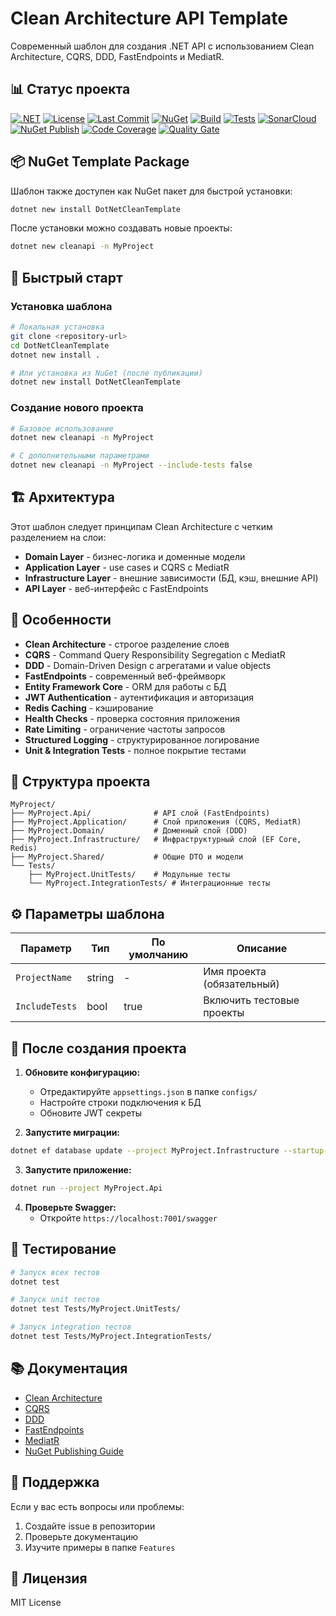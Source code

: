 # Clean Architecture API Template

Современный шаблон для создания .NET API с использованием Clean Architecture, CQRS, DDD, FastEndpoints и MediatR.

## 📊 Статус проекта

[![.NET](https://img.shields.io/badge/.NET-9.0-blue?style=flat-square&logo=.net&label=.NET%20Version)](https://dotnet.microsoft.com/download/dotnet/9.0)
[![License](https://img.shields.io/github/license/mrleo1nid/DotNetCleanTemplate?style=flat-square&label=License)](LICENSE.txt)
[![Last Commit](https://img.shields.io/github/last-commit/mrleo1nid/DotNetCleanTemplate?style=flat-square&logo=github&label=Last%20Commit)](https://github.com/mrleo1nid/DotNetCleanTemplate/commits/main)
[![NuGet](https://img.shields.io/nuget/v/DotNetCleanTemplate?style=flat-square&logo=nuget&label=NuGet%20Version)](https://www.nuget.org/packages/DotNetCleanTemplate/)
[![Build](https://img.shields.io/github/actions/workflow/status/mrleo1nid/DotNetCleanTemplate/build.yml?style=flat-square&logo=github-actions&label=Build%20Status)](https://github.com/mrleo1nid/DotNetCleanTemplate/actions/workflows/build.yml)
[![Tests](https://img.shields.io/github/actions/workflow/status/mrleo1nid/DotNetCleanTemplate/tests.yml?style=flat-square&logo=github-actions&label=Tests%20Status)](https://github.com/mrleo1nid/DotNetCleanTemplate/actions/workflows/tests.yml)
[![SonarCloud](https://img.shields.io/github/actions/workflow/status/mrleo1nid/DotNetCleanTemplate/sonarcloud.yml?style=flat-square&logo=sonarcloud&label=SonarCloud%20Analysis)](https://github.com/mrleo1nid/DotNetCleanTemplate/actions/workflows/sonarcloud.yml)
[![NuGet Publish](https://img.shields.io/github/actions/workflow/status/mrleo1nid/DotNetCleanTemplate/nuget-publish.yml?style=flat-square&logo=nuget&label=NuGet%20Publish)](https://github.com/mrleo1nid/DotNetCleanTemplate/actions/workflows/nuget-publish.yml)
[![Code Coverage](https://sonarcloud.io/api/project_badges/measure?project=mrleo1nid_DotNetCleanTemplate&metric=coverage&style=flat-square&label=Code%20Coverage)](https://sonarcloud.io/project/overview?id=mrleo1nid_DotNetCleanTemplate)
[![Quality Gate](https://sonarcloud.io/api/project_badges/quality_gate?project=mrleo1nid_DotNetCleanTemplate&style=flat-square&label=Quality%20Gate)](https://sonarcloud.io/project/overview?id=mrleo1nid_DotNetCleanTemplate)

## 📦 NuGet Template Package

Шаблон также доступен как NuGet пакет для быстрой установки:

```bash
dotnet new install DotNetCleanTemplate
```

После установки можно создавать новые проекты:

```bash
dotnet new cleanapi -n MyProject
```

## 🚀 Быстрый старт

### Установка шаблона

```bash
# Локальная установка
git clone <repository-url>
cd DotNetCleanTemplate
dotnet new install .

# Или установка из NuGet (после публикации)
dotnet new install DotNetCleanTemplate
```

### Создание нового проекта

```bash
# Базовое использование
dotnet new cleanapi -n MyProject

# С дополнительными параметрами
dotnet new cleanapi -n MyProject --include-tests false
```

## 🏗️ Архитектура

Этот шаблон следует принципам Clean Architecture с четким разделением на слои:

- **Domain Layer** - бизнес-логика и доменные модели
- **Application Layer** - use cases и CQRS с MediatR
- **Infrastructure Layer** - внешние зависимости (БД, кэш, внешние API)
- **API Layer** - веб-интерфейс с FastEndpoints

## 🎯 Особенности

- **Clean Architecture** - строгое разделение слоев
- **CQRS** - Command Query Responsibility Segregation с MediatR
- **DDD** - Domain-Driven Design с агрегатами и value objects
- **FastEndpoints** - современный веб-фреймворк
- **Entity Framework Core** - ORM для работы с БД
- **JWT Authentication** - аутентификация и авторизация
- **Redis Caching** - кэширование
- **Health Checks** - проверка состояния приложения
- **Rate Limiting** - ограничение частоты запросов
- **Structured Logging** - структурированное логирование
- **Unit & Integration Tests** - полное покрытие тестами

## 📁 Структура проекта

```
MyProject/
├── MyProject.Api/              # API слой (FastEndpoints)
├── MyProject.Application/      # Слой приложения (CQRS, MediatR)
├── MyProject.Domain/           # Доменный слой (DDD)
├── MyProject.Infrastructure/   # Инфраструктурный слой (EF Core, Redis)
├── MyProject.Shared/           # Общие DTO и модели
└── Tests/
    ├── MyProject.UnitTests/    # Модульные тесты
    └── MyProject.IntegrationTests/ # Интеграционные тесты
```

## ⚙️ Параметры шаблона

| Параметр | Тип | По умолчанию | Описание |
|----------|-----|--------------|----------|
| `ProjectName` | string | - | Имя проекта (обязательный) |
| `IncludeTests` | bool | true | Включить тестовые проекты |

## 🔧 После создания проекта

1. **Обновите конфигурацию:**
   - Отредактируйте `appsettings.json` в папке `configs/`
   - Настройте строки подключения к БД
   - Обновите JWT секреты

2. **Запустите миграции:**
```bash
dotnet ef database update --project MyProject.Infrastructure --startup-project MyProject.Api
```

3. **Запустите приложение:**
```bash
dotnet run --project MyProject.Api
```

4. **Проверьте Swagger:**
   - Откройте `https://localhost:7001/swagger`

## 🧪 Тестирование

```bash
# Запуск всех тестов
dotnet test

# Запуск unit тестов
dotnet test Tests/MyProject.UnitTests/

# Запуск integration тестов
dotnet test Tests/MyProject.IntegrationTests/
```

## 📚 Документация

- [Clean Architecture](https://blog.cleancoder.com/uncle-bob/2012/08/13/the-clean-architecture.html)
- [CQRS](https://martinfowler.com/bliki/CQRS.html)
- [DDD](https://martinfowler.com/bliki/DomainDrivenDesign.html)
- [FastEndpoints](https://fast-endpoints.com/)
- [MediatR](https://github.com/jbogard/MediatR)
- [NuGet Publishing Guide](Docs/NUGET_PUBLISHING.md)

## 🤝 Поддержка

Если у вас есть вопросы или проблемы:

1. Создайте issue в репозитории
2. Проверьте документацию
3. Изучите примеры в папке `Features`

## 📄 Лицензия

MIT License
